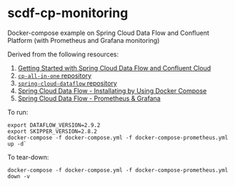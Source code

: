 # scdf-cp-monitoring
Docker-compose example on Spring Cloud Data Flow and Confluent Platform (with Prometheus and Grafana monitoring)

Derived from the following resources:

1. [Getting Started with Spring Cloud Data Flow and Confluent Cloud](https://www.confluent.io/blog/apache-kafka-spring-cloud-data-flow-tutorial/)
2. [`cp-all-in-one` repository](https://github.com/confluentinc/cp-all-in-one)
3. [`spring-cloud-dataflow` repository](https://github.com/spring-cloud/spring-cloud-dataflow)
4. [Spring Cloud Data Flow - Installating by Using Docker Compose](https://dataflow.spring.io/docs/installation/local/docker/)
5. [Spring Cloud Data Flow - Prometheus & Grafana](https://dataflow.spring.io/docs/installation/local/docker-customize/#prometheus--grafana)

To run:

```
export DATAFLOW_VERSION=2.9.2
export SKIPPER_VERSION=2.8.2
docker-compose -f docker-compose.yml -f docker-compose-prometheus.yml up -d`
```

To tear-down:

```
docker-compose -f docker-compose.yml -f docker-compose-prometheus.yml down -v
```